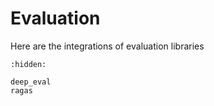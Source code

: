# Evaluation

Here are the integrations of evaluation libraries

```{toctree}
:hidden:

deep_eval
ragas
```